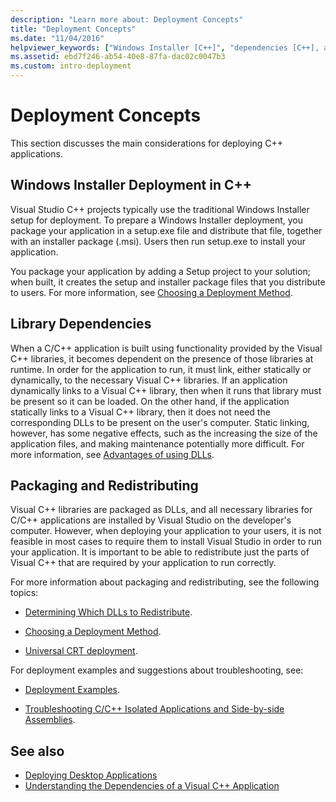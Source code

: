 ```yaml
---
description: "Learn more about: Deployment Concepts"
title: "Deployment Concepts"
ms.date: "11/04/2016"
helpviewer_keywords: ["Windows Installer [C++]", "dependencies [C++], application deployment and", "application deployment [C++], about application deployment", "deploying applications [C++], about deploying applications", "libraries [C++], application deployment issues"]
ms.assetid: ebd7f246-ab54-40e8-87fa-dac02c0047b3
ms.custom: intro-deployment
---
```

# Deployment Concepts

This section discusses the main considerations for deploying C++ applications.

## Windows Installer Deployment in C++

Visual Studio C++ projects typically use the traditional Windows Installer setup for deployment. To prepare a Windows Installer deployment, you package your application in a setup.exe file and distribute that file, together with an installer package (.msi). Users then run setup.exe to install your application.

You package your application by adding a Setup project to your solution; when built, it creates the setup and installer package files that you distribute to users. For more information, see [Choosing a Deployment Method](choosing-a-deployment-method.md).

## Library Dependencies

When a C/C++ application is built using functionality provided by the Visual C++ libraries, it becomes dependent on the presence of those libraries at runtime. In order for the application to run, it must link, either statically or dynamically, to the necessary Visual C++ libraries. If an application dynamically links to a Visual C++ library, then when it runs that library must be present so it can be loaded. On the other hand, if the application statically links to a Visual C++ library, then it does not need the corresponding DLLs to be present on the user's computer. Static linking, however, has some negative effects, such as the increasing the size of the application files, and making maintenance potentially more difficult. For more information, see [Advantages of using DLLs](../build/dlls-in-visual-cpp.md#advantages-of-using-dlls).

## Packaging and Redistributing

Visual C++ libraries are packaged as DLLs, and all necessary libraries for C/C++ applications are installed by Visual Studio on the developer's computer. However, when deploying your application to your users, it is not feasible in most cases to require them to install Visual Studio in order to run your application. It is important to be able to redistribute just the parts of Visual C++ that are required by your application to run correctly.

For more information about packaging and redistributing, see the following topics:

- [Determining Which DLLs to Redistribute](determining-which-dlls-to-redistribute.md).

- [Choosing a Deployment Method](choosing-a-deployment-method.md).

- [Universal CRT deployment](universal-crt-deployment.md).

For deployment examples and suggestions about troubleshooting, see:

- [Deployment Examples](deployment-examples.md).

- [Troubleshooting C/C++ Isolated Applications and Side-by-side Assemblies](../build/troubleshooting-c-cpp-isolated-applications-and-side-by-side-assemblies.md).

## See also

- [Deploying Desktop Applications](deploying-native-desktop-applications-visual-cpp.md)
- [Understanding the Dependencies of a Visual C++ Application](understanding-the-dependencies-of-a-visual-cpp-application.md)
